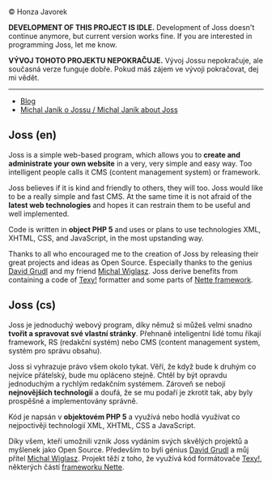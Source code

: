 © Honza Javorek

**DEVELOPMENT OF THIS PROJECT IS IDLE.**
Development of Joss doesn't continue anymore, but current version works fine. If you are interested in programming Joss, let me know.

**VÝVOJ TOHOTO PROJEKTU NEPOKRAČUJE.**
Vývoj Jossu nepokračuje, ale současná verze funguje dobře. Pokud máš zájem ve vývoji pokračovat, dej mi vědět.

----

- [Blog][blog]
- [Michal Janík o Jossu / Michal Janík about Joss][mj]


## Joss (en)
Joss is a simple web-based program, which allows you to **create and administrate your own website** in a very, very simple and easy way. Too intelligent people calls it CMS (content management system) or framework.

Joss believes if it is kind and friendly to others, they will too. Joss would like to be a really simple and fast CMS. At the same time it is not afraid of the **latest web technologies** and hopes it can restrain them to be useful and well implemented.

Code is written in **object PHP 5** and uses or plans to use technologies XML, XHTML, CSS, and JavaScript, in the most upstanding way.

Thanks to all who encouraged me to the creation of Joss by releasing their great projects and ideas as Open Source. Especially thanks to the genius [David Grudl][dg] and my friend [Michal Wiglasz][mw]. Joss derive benefits from containing a code of [Texy!][texy] formatter and some parts of [Nette framework][nette].

## Joss (cs)
Joss je jednoduchý webový program, díky němuž si můžeš velmi snadno **tvořit a spravovat své vlastní stránky**. Přehnaně inteligentní lidé tomu říkají framework, RS (redakční systém) nebo CMS (content management system, systém pro správu obsahu).

Joss si vyhrazuje právo všem okolo tykat. Věří, že když bude k druhým co nejvíce přátelský, bude mu opláceno stejně. Chtěl by být opravdu jednoduchým a rychlým redakčním systémem. Zároveň se nebojí **nejnovějších technologií** a doufá, že se mu podaří je zkrotit tak, aby byly prospěšné a implementovány správně.

Kód je napsán v **objektovém PHP 5** a využívá nebo hodlá využívat co nejpoctivěji technologií XML, XHTML, CSS a JavaScript.

Díky všem, kteří umožnili vznik Joss vydáním svých skvělých projektů a myšlenek jako Open Source. Především to byli génius [David Grudl][dg] a můj přítel [Michal Wiglasz][mw]. Projekt těží z toho, že využívá kód formátovače [Texy!][texy], některých částí [frameworku Nette][nette].

[blog]: http://blog.javorek.net/tag/joss
[mj]: http://www.michaljanik.cz/oblibene/joss
[dg]: http://www.davidgrudl.com/
[mw]: http://gringo.profitux.cz/
[texy]: http://texy.info/
[nette]: http://nette.org/